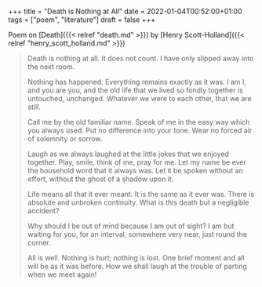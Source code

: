 +++
title = "Death is Nothing at All"
date = 2022-01-04T00:52:00+01:00
tags = ["poem", "literature"]
draft = false
+++

Poem on [Death]({{< relref "death.md" >}}) by [Henry Scott-Holland]({{< relref "henry_scott_holland.md" >}})

> Death is nothing at all.
> It does not count.
> I have only slipped away into the next room.
>
> Nothing has happened.
> Everything remains exactly as it was.
> I am I, and you are you, and the old life that we lived so fondly together is untouched, unchanged.
> Whatever we were to each other, that we are still.
>
> Call me by the old familiar name.
> Speak of me in the easy way which you always used.
> Put no difference into your tone.
> Wear no forced air of solemnity or sorrow.
>
> Laugh as we always laughed at the little jokes that we enjoyed together.
> Play, smile, think of me, pray for me.
> Let my name be ever the household word that it always was.
> Let it be spoken without an effort, without the ghost of a shadow upon it.
>
> Life means all that it ever meant.
> It is the same as it ever was.
> There is absolute and unbroken continuity.
> What is this death but a negligible accident?
>
> Why should I be out of mind because I am out of sight?
> I am but waiting for you, for an interval,
> somewhere very near,
> just round the corner.
>
> All is well.
> Nothing is hurt; nothing is lost.
> One brief moment and all will be as it was before.
> How we shall laugh at the trouble of parting when we meet again!
